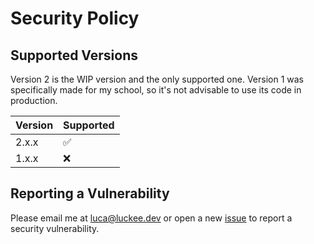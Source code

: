 # Security Policy

## Supported Versions

Version 2 is the WIP version and the only supported one. Version 1 was specifically made for my school, so it's not advisable to use its code in production.

| Version | Supported          |
| ------- | ------------------ |
| 2.x.x   | :white_check_mark: |
| 1.x.x   | :x:                |

## Reporting a Vulnerability

Please email me at [luca@luckee.dev](mailto:luca@luckee.dev) or open a new [issue](https://github.com/LuckeeDev/csl/issues/new) to report a security vulnerability.
